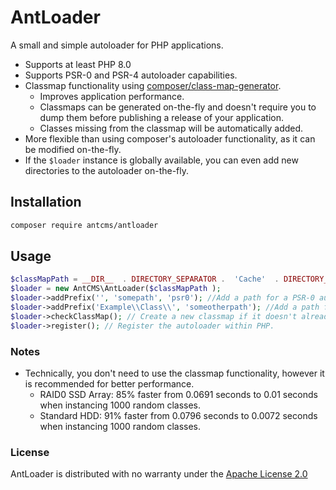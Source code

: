 # AntLoader

A small and simple autoloader for PHP applications.

- Supports at least PHP 8.0
- Supports PSR-0 and PSR-4 autoloader capabilities.
- Classmap functionality using [composer/class-map-generator](https://github.com/composer/class-map-generator).
  - Improves application performance.
  - Classmaps can be generated on-the-fly and doesn't require you to dump them before publishing a release of your application.
  - Classes missing from the classmap will be automatically added.
- More flexible than using composer's autoloader functionality, as it can be modified on-the-fly.
- If the `$loader` instance is globally available, you can even add new directories to the autoloader on-the-fly.

## Installation

```bash
composer require antcms/antloader
```

## Usage

```PHP
$classMapPath = __DIR__  . DIRECTORY_SEPARATOR .  'Cache'  . DIRECTORY_SEPARATOR .  'classMap.php';
$loader = new AntCMS\AntLoader($classMapPath );
$loader->addPrefix('', 'somepath', 'psr0'); //Add a path for a PSR-0 autoloader, by providing an empty string it'll search for all classes in this path.
$loader->addPrefix('Example\\Class\\', 'someotherpath'); //Add a path for a PSR-4 autoloader, which will only search in that directory for the "Example\Class" namespace.
$loader->checkClassMap(); // Create a new classmap if it doesn't already exist. If it does, load it now.
$loader->register(); // Register the autoloader within PHP.
```

### Notes

- Technically, you don't need to use the classmap functionality, however it is recommended for better performance.
  - RAID0 SSD Array: 85% faster from 0.0691 seconds to 0.01 seconds when instancing 1000 random classes.
  - Standard HDD: 91% faster from 0.0796 seconds to 0.0072 seconds when instancing 1000 random classes.

### License

AntLoader is distributed with no warranty under the [Apache License 2.0](https://github.com/AntCMS-org/AntLoader/blob/main/LICENSE)
